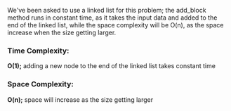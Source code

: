 We've been asked to use a linked list for this problem; the add_block method runs in constant time, as it takes the 
input data and added to the end of the linked list, while the space complexity will be O(n), as the space increase when 
the size getting larger. 

<h3> Time Complexity: </h3> 
<b>O(1);</b> adding a new node to the end of the linked list takes constant time

<h3> Space Complexity: </h3>
<b>O(n);</b> space will increase as the size getting larger